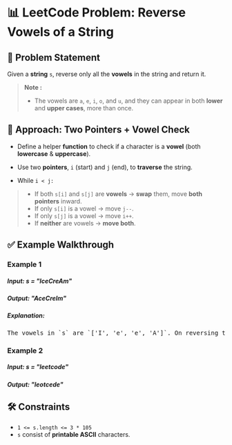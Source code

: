 # 📊 LeetCode Problem: Reverse Vowels of a String


## 🧩 Problem Statement

Given a **string** `s`, reverse only all the **vowels** in the string and return it.

> **Note :**
> - The vowels are `a`, `e`, `i`, `o`, and `u`, and they can appear in both **lower** and **upper cases**, more than once.



## 🧠 Approach: Two Pointers + Vowel Check

- Define a helper **function** to check if a character is a **vowel** (both **lowercase** & **uppercase**).

- Use two **pointers**, `i` (start) and `j` (end), to **traverse** the string.

- While `i < j:`

> - If both `s[i]` and `s[j]` are **vowels** → **swap** them, move **both pointers** inward.
> - If only `s[i]` is a vowel → move `j--`.
> - If only `s[j]` is a vowel → move `i++`.
> - If **neither** are vowels → **move both**.



## ✅ Example Walkthrough

### Example 1

##### Input: s = "IceCreAm"
##### Output: "AceCreIm"

##### Explanation:
<pre>
The vowels in `s` are `['I', 'e', 'e', 'A']`. On reversing the vowels , `s` becomes "AceCreIm".
</pre>


### Example 2

##### Input: s = "leetcode"
##### Output: "leotcede"



## 🛠️ Constraints

- `1 <= s.length <= 3 * 105`
- `s` consist of **printable ASCII** characters.
